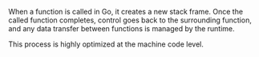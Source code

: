 When a function is called in Go, it creates a new stack frame. Once the called function completes, control goes back to the surrounding function, and any data transfer between functions is managed by the runtime. 

This process is highly optimized at the machine code level. 